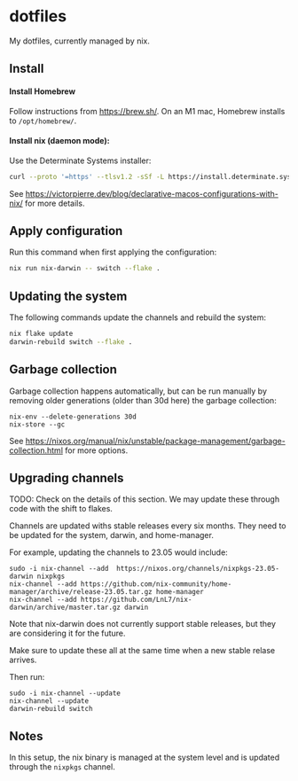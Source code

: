 # dotfiles

My dotfiles, currently managed by nix.

## Install

#### Install Homebrew

Follow instructions from https://brew.sh/. On an M1 mac, Homebrew installs to `/opt/homebrew/`.

#### Install nix (daemon mode):

Use the Determinate Systems installer:

```sh
curl --proto '=https' --tlsv1.2 -sSf -L https://install.determinate.systems/nix | sh -s -- install
```

See https://victorpierre.dev/blog/declarative-macos-configurations-with-nix/ for more details.

## Apply configuration

Run this command when first applying the configuration:

```sh
nix run nix-darwin -- switch --flake .
```

## Updating the system

The following commands update the channels and rebuild the system:

```sh
nix flake update
darwin-rebuild switch --flake .
```

## Garbage collection

Garbage collection happens automatically, but can be run manually by removing older generations (older than 30d here) the garbage collection:

```
nix-env --delete-generations 30d
nix-store --gc
```

See https://nixos.org/manual/nix/unstable/package-management/garbage-collection.html for more options.

## Upgrading channels

TODO: Check on the details of this section. We may update these through code with the shift to flakes.

Channels are updated withs stable releases every six months. They need to be updated for the system, darwin, and home-manager.

For example, updating the channels to 23.05 would include:

```
sudo -i nix-channel --add  https://nixos.org/channels/nixpkgs-23.05-darwin nixpkgs
nix-channel --add https://github.com/nix-community/home-manager/archive/release-23.05.tar.gz home-manager
nix-channel --add https://github.com/LnL7/nix-darwin/archive/master.tar.gz darwin
```

Note that nix-darwin does not currently support stable releases, but they are considering it for the future.

Make sure to update these all at the same time when a new stable relase arrives.

Then run:

```
sudo -i nix-channel --update
nix-channel --update
darwin-rebuild switch
```

## Notes

In this setup, the nix binary is managed at the system level and is updated through the `nixpkgs` channel.
